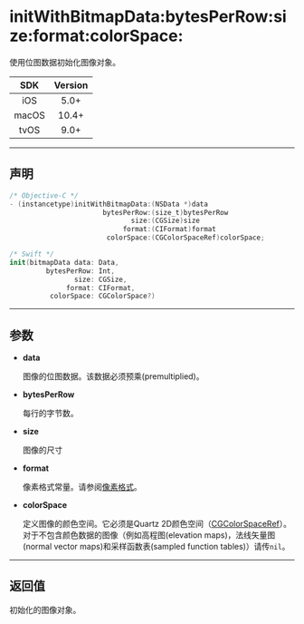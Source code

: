 # initWithBitmapData:bytesPerRow:size:format:colorSpace:

使用位图数据初始化图像对象。

| SDK | Version |
|:---:|:---:|
| iOS | 5.0+ |
| macOS | 10.4+ |
| tvOS | 9.0+ |

---

## 声明

```objective-c
/* Objective-C */
- (instancetype)initWithBitmapData:(NSData *)data 
                       bytesPerRow:(size_t)bytesPerRow 
                              size:(CGSize)size 
                            format:(CIFormat)format 
                        colorSpace:(CGColorSpaceRef)colorSpace;
```

```swift
/* Swift */
init(bitmapData data: Data, 
         bytesPerRow: Int, 
                size: CGSize, 
              format: CIFormat, 
          colorSpace: CGColorSpace?)
```

---

## 参数

* **data**

    图像的位图数据。该数据必须预乘(premultiplied)。

* **bytesPerRow**

    每行的字节数。

* **size**

    图像的尺寸

* **format**

    像素格式常量。请参阅[像素格式]()。

* **colorSpace**

    定义图像的颜色空间。它必须是Quartz 2D颜色空间（[CGColorSpaceRef]()）。对于不包含颜色数据的图像（例如高程图(elevation maps)，法线矢量图(normal vector maps)和采样函数表(sampled function tables)）请传`nil`。

---

## 返回值

初始化的图像对象。

